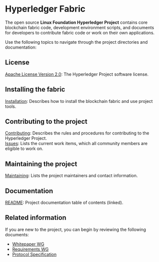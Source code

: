 # Hyperledger Fabric
The open source <b>Linux Foundation Hyperledger Project</b> contains core blockchain fabric code, development environment scripts, and documents for developers to contribute fabric code or work on their own applications. 

Use the following topics to navigate through the project directories and documentation:

## License <a name="license"></a>
[Apache License Version 2.0](LICENSE): The Hyperledger Project software license.

## Installing the fabric
[Installation](INSTALL.md): Describes how to install the blockchain fabric and use project tools.

## Contributing to the project
[Contributing](CONTRIBUTING.md): Describes the rules and procedures for contributing to the Hyperledger Project.<br>
[Issues](https://github.com/hyperledger/fabric/issues): Lists the current work items, which all community members are eligible to work on.

## Maintaining the project
[Maintaining](MAINTAINING.md): Lists the project maintainers and contact information.

## Documentation 
[README](docs/README.md): Project documentation table of contents (linked).

## Related information 
If you are new to the project, you can begin by reviewing the following documents:

  - [Whitepaper WG](https://github.com/hyperledger/hyperledger/wiki/Whitepaper-WG)
  - [Requirements WG](https://github.com/hyperledger/hyperledger/wiki/Requirements-WG)
  - [Protocol Specification](https://github.com/joshhus/fabric/blob/TOCReal/docs/protocol-spec.md)
